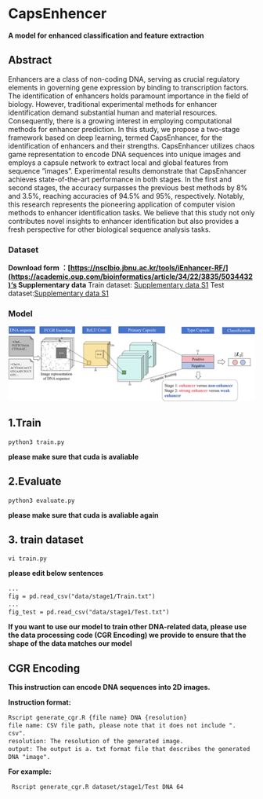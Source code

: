 # CapsEnhencer

**A model for enhanced classification and feature extraction**



## Abstract

Enhancers are a class of non-coding DNA, serving as crucial regulatory elements in governing gene expression by binding to transcription factors. The identification of enhancers holds paramount importance in the field of biology. However, traditional experimental methods for enhancer identification demand substantial human and material resources. Consequently, there is a growing interest in employing computational methods for enhancer prediction. In this study, we propose a two-stage framework based on deep learning, termed CapsEnhancer, for the identification of enhancers and their strengths. CapsEnhancer utilizes chaos game representation to encode DNA sequences into unique images and employs a capsule network to extract local and global features from sequence ”images”. Experimental results demonstrate that CapsEnhancer achieves state-of-the-art performance in both stages. In the first and second stages, the accuracy surpasses the previous best methods by 8% and 3.5%, reaching accuracies of 94.5% and 95%, respectively. Notably, this research represents the pioneering application of computer vision methods to enhancer identification tasks. We believe that this study not only contributes novel insights to enhancer identification but also provides a fresh perspective for other biological sequence analysis tasks.


### Dataset
**Download form ：[https://nsclbio.jbnu.ac.kr/tools/iEnhancer-RF/](https://academic.oup.com/bioinformatics/article/34/22/3835/5034432)‘s Supplementary data**
Train dataset: [Supplementary data S1](https://oup.silverchair-cdn.com/oup/backfile/Content_public/Journal/bioinformatics/34/22/10.1093_bioinformatics_bty458/2/bioinformatics_34_22_3835_s4.pdf?Expires=1706160062&Signature=iPxHDER3J~ISQkFLpRVCHdE~x4y6QpxwdYLeIBDhLX~qjCRWgMGVX6oD7NYN9gWT9caFOh6lbCcrd16Qd4cUMtkj8ivvWS4r~wF~LqbvcxPqd3Bh2IB~bixe~wGUrpat2dztTPQkXh6bCoN2-7VaCilwRaVQXkDrkcqcJewoeJ2hIWzDx38SMC1zfALVlpcjbN2Jkm7nwb5u8TW5eSRTYxa29fuIBFgQFOHb52P2gvjBB~XQapP87LxdNjnN7rItYiJhrGtGvfInTDdnGFbpDVWXqr-r9qgnuOmHTDewmavSx9HN9knCXYqvFllDT2x5Bodq-mMPylOjUjXJYe~Qlw__&Key-Pair-Id=APKAIE5G5CRDK6RD3PGA)
Test dataset:[Supplementary data S1](https://oup.silverchair-cdn.com/oup/backfile/Content_public/Journal/bioinformatics/34/22/10.1093_bioinformatics_bty458/2/bioinformatics_34_22_3835_s7.pdf?Expires=1706160062&Signature=PjyzmSNIFcaXtCD71nifE4uYLVyIOjAtk-jMpwVBT4r9vQYSuVglz1ykZ~G50tayf8gzvWEkOC3JZUc75t8tc4nBKwDxnB~t8-4cwAtEGhNAWreIuBvIKkthqg7KJym0E8Zig38zvAyNB70qsXoB7wDPUnL2Mswg4fRCVeCrA7bqx9iuUYoTKalGD3osRxxglO~zm80d7DWlhsxFxgFPIuwmxgKhGl20LaMAQkPqkvLl1HQzhOHaZIVebE9N2HvGmvZJL3TEmiCtWK6EmbCbrHmBw4ZnjEBfYFB3xaOHdlflYtUzh1qstoeujUK4Re-CKXyA0GbKUG~Ob-Rjem0lVw__&Key-Pair-Id=APKAIE5G5CRDK6RD3PGA)

### Model

![WechatIMG1555](model_picture.jpg)

## 1.Train

```shell
python3 train.py
```

**please make sure that cuda is avaliable**



## 2.Evaluate

```
python3 evaluate.py
```

**please make sure that cuda is avaliable again**



## 3. train dataset

```
vi train.py
```

**please edit below sentences**

```
...
fig = pd.read_csv("data/stage1/Train.txt")
...
fig_test = pd.read_csv("data/stage1/Test.txt")
```

 **If you want to use our model to train other DNA-related data, please use the data processing code (CGR Encoding) we provide to ensure that the shape of the data matches our model** 



## CGR Encoding

**This instruction can encode DNA sequences into 2D images.**

**Instruction format:**

```shell
Rscript generate_cgr.R {file name} DNA {resolution}
file name: CSV file path, please note that it does not include ". csv".
resolution: The resolution of the generated image.
output: The output is a. txt format file that describes the generated DNA "image".
```



**For example:**

```shell
 Rscript generate_cgr.R dataset/stage1/Test DNA 64
```

